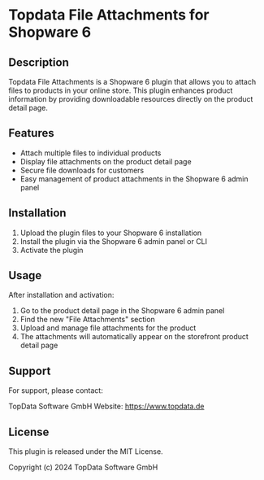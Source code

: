 # Topdata File Attachments for Shopware 6

## Description

Topdata File Attachments is a Shopware 6 plugin that allows you to attach files to products in your online store. This plugin enhances product information by providing downloadable resources directly on the product detail page.

## Features

- Attach multiple files to individual products
- Display file attachments on the product detail page
- Secure file downloads for customers
- Easy management of product attachments in the Shopware 6 admin panel

## Installation

1. Upload the plugin files to your Shopware 6 installation
2. Install the plugin via the Shopware 6 admin panel or CLI
3. Activate the plugin

## Usage

After installation and activation:

1. Go to the product detail page in the Shopware 6 admin panel
2. Find the new "File Attachments" section
3. Upload and manage file attachments for the product
4. The attachments will automatically appear on the storefront product detail page

## Support

For support, please contact:

TopData Software GmbH
Website: https://www.topdata.de

## License

This plugin is released under the MIT License.

Copyright (c) 2024 TopData Software GmbH
